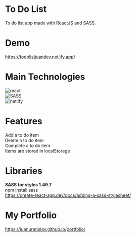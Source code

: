 # To Do List
To do list app made with ReactJS and SASS.<br>

# Demo
https://todolistjuandev.netlify.app/<br>

# Main Technologies
<img src="https://img.shields.io/badge/react-%2320232a.svg?style=for-the-badge&logo=react&logoColor=%2361DAFB" alt="react"><br>
<img src="https://img.shields.io/badge/SASS-hotpink.svg?style=for-the-badge&logo=SASS&logoColor=white" alt="SASS"><br>
<img src="https://img.shields.io/badge/netlify-%23000000.svg?style=for-the-badge&logo=netlify&logoColor=#00C7B7" alt="netlify">

# Features
Add a to do item<br>
Delete a to do item<br>
Complete a to do item<br>
Items are stored in localStorage

# Libraries
**SASS for styles 1.49.7**<br>
npm install sass<br>
https://create-react-app.dev/docs/adding-a-sass-stylesheet/

# My Portfolio
https://juanuranidev.github.io/portfolio/<br>